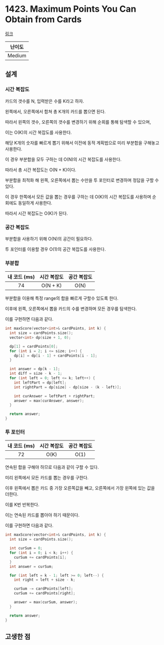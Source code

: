 # 1423. Maximum Points You Can Obtain from Cards

[링크](https://leetcode.com/problems/maximum-points-you-can-obtain-from-cards/)

| 난이도 |
| :----: |
| Medium |

## 설계

### 시간 복잡도

카드의 갯수를 N, 입력받은 수를 K라고 하자.

왼쪽에서, 오른쪽에서 합쳐 총 K개의 카드를 뽑으면 된다.

따라서 왼쪽의 갯수, 오른쪽의 갯수를 변경하기 위해 순회를 통해 탐색할 수 있으며,

이는 O(K)의 시간 복잡도를 사용한다.

해당 K개의 숫자를 빠르게 뽑기 위해서 이전에 동적 계획법으로 미리 부분합을 구해놓고 사용한다.

이 경우 부분합을 모두 구하는 데 O(N)의 시간 복잡도를 사용한다.

따라서 총 시간 복잡도는 O(N + K)이다.

부분합을 최적화 해 왼쪽, 오른쪽에서 뽑는 수만을 투 포인터로 변경하며 정답을 구할 수 있다.

이 경우 한쪽에서 모든 값을 뽑는 경우를 구하는 데 O(K)의 시간 복잡도를 사용하며 순회에도 동일하게 사용한다.

따라서 시간 복잡도는 O(K)가 된다.

### 공간 복잡도

부분합을 사용하기 위해 O(N)의 공간이 필요하다.

투 포인터를 이용할 경우 O(1)의 공간 복잡도를 사용한다.

### 부분합

| 내 코드 (ms) | 시간 복잡도 | 공간 복잡도 |
| :----------: | :---------: | :---------: |
|      74      |  O(N + K)   |    O(N)     |

부분합을 이용해 특정 range의 합을 빠르게 구할수 있도록 한다.

이후에 왼쪽, 오른쪽에서 뽑을 카드의 수를 변경하며 모든 경우를 탐색한다.

이를 구현하면 다음과 같다.

```cpp
int maxScore(vector<int>& cardPoints, int k) {
  int size = cardPoints.size();
  vector<int> dp(size + 1, 0);

  dp[1] = cardPoints[0];
  for (int i = 2; i <= size; i++) {
    dp[i] = dp[i - 1] + cardPoints[i - 1];
  }

  int answer = dp[k - 1];
  int diff = size - k - 1;
  for (int left = 0; left <= k; left++) {
    int leftPart = dp[left];
    int rightPart = dp[size] - dp[size - (k - left)];

    int curAnswer = leftPart + rightPart;
    answer = max(curAnswer, answer);
  }

  return answer;
}
```

### 투 포인터

| 내 코드 (ms) | 시간 복잡도 | 공간 복잡도 |
| :----------: | :---------: | :---------: |
|      72      |    O(K)     |    O(1)     |

연속된 합을 구해야 하므로 다음과 같이 구할 수 있다.

미리 왼쪽에서 모든 카드를 뽑는 경우를 구한다.

이후 왼쪽에서 뽑은 카드 중 가장 오른쪽값을 빼고, 오른쪽에서 가장 왼쪽에 있는 값을 더한다.

이를 K번 반복한다.

이는 연속된 카드를 뽑아야 하기 때문이다.

이를 구현하면 다음과 같다.

```cpp
int maxScore(vector<int>& cardPoints, int k) {
  int size = cardPoints.size();

  int curSum = 0;
  for (int i = 0; i < k; i++) {
    curSum += cardPoints[i];
  }
  int answer = curSum;

  for (int left = k - 1; left >= 0; left--) {
    int right = left + size - k;

    curSum -= cardPoints[left];
    curSum += cardPoints[right];

    answer = max(curSum, answer);
  }

  return answer;
}
```

## 고생한 점
